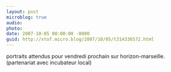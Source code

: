 ```yaml
---
layout: post
microblog: true
audio: 
photo: 
date: 2007-10-05 00:00:00 -0000
guid: http://xtof.micro.blog/2007/10/05/t314336572.html
---
```

portraits attendus pour vendredi prochain sur horizon-marseille. (partenariat avec incubateur local)
